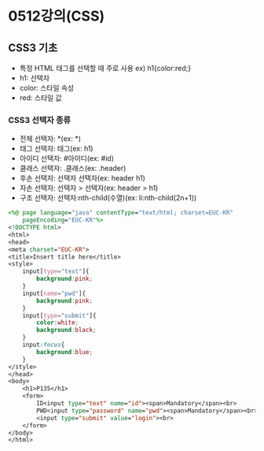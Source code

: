 # 0512강의(CSS)

## CSS3 기초
- 특정 HTML 태그를 선택할 때 주로 사용
ex)
h1{color:red;}
- h1: 선택자
- color: 스타일 속성
- red: 스타일 값

### CSS3 선택자 종류
- 전체 선택자: *(ex: *)
- 태그 선택자: 태그(ex: h1)
- 아이디 선택자: #아이디(ex: #id)
- 클래스 선택자: .클래스(ex: .header)
- 후손 선택자: 선택자 선택자(ex: header h1)
- 자손 선택자: 선택자 > 선택자(ex: header > h1)
- 구조 선택자: 선택자:nth-child(수열)(ex: li:nth-child(2n+1))








```jsp
<%@ page language="java" contentType="text/html; charset=EUC-KR"
    pageEncoding="EUC-KR"%>
<!DOCTYPE html>
<html>
<head>
<meta charset="EUC-KR">
<title>Insert title here</title>
<style>
	input[type="text"]{
		background:pink;
	}
	input[name="pwd"]{
		background:pink;
	}
	input[type="submit"]{
		color:white;
		background:black;
	}
	input:focus{
		background:blue;
	}
</style>
</head>
<body>
	<h1>P135</h1>
	<form>
		ID<input type="text" name="id"><span>Mandatory</span><br>
		PWD<input type="password" name="pwd"><span>Mandatory</span><br>
		<input type="submit" value="login"><br>
	</form>
</body>
</html>
```
